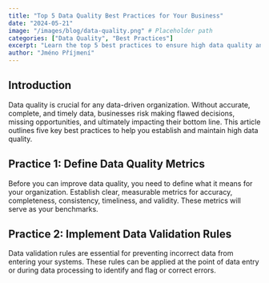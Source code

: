 ```yaml
---
title: "Top 5 Data Quality Best Practices for Your Business"
date: "2024-05-21"
image: "/images/blog/data-quality.png" # Placeholder path
categories: ["Data Quality", "Best Practices"]
excerpt: "Learn the top 5 best practices to ensure high data quality and make better business decisions."
author: "Jméno Příjmení"
---
```


## Introduction
Data quality is crucial for any data-driven organization. Without accurate, complete, and timely data, businesses risk making flawed decisions, missing opportunities, and ultimately impacting their bottom line. This article outlines five key best practices to help you establish and maintain high data quality.

## Practice 1: Define Data Quality Metrics
Before you can improve data quality, you need to define what it means for your organization. Establish clear, measurable metrics for accuracy, completeness, consistency, timeliness, and validity. These metrics will serve as your benchmarks.

## Practice 2: Implement Data Validation Rules
Data validation rules are essential for preventing incorrect data from entering your systems. These rules can be applied at the point of data entry or during data processing to identify and flag or correct errors.
